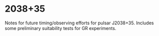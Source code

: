 # 2038+35
Notes for future timing/observing efforts for pulsar J2038+35. Includes some preliminary suitability tests for GR experiments.
